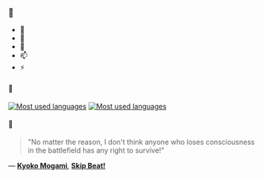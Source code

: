 ### 👋

- 🔭
- 🌱
- 💬
- 📫
- ⚡

#### 🧏

[![Most used languages](https://github-readme-stats-aynah.vercel.app/api/top-langs/?username=aynh&theme=solarized-dark&langs_count=6&layout=compact&hide_title=true)](https://github.com/anuraghazra/github-readme-stats#gh-dark-mode-only)
[![Most used languages](https://github-readme-stats-aynah.vercel.app/api/top-langs/?username=aynh&theme=solarized-light&langs_count=6&layout=compact&hide_title=true)](https://github.com/anuraghazra/github-readme-stats#gh-light-mode-only)

#### 💬

> "No matter the reason, I don't think anyone who loses consciousness in the battlefield has any right to survive!"

&mdash; [**Kyoko Mogami**](https://myanimelist.net/character.php?q=Kyoko%20Mogami&cat=character), [**Skip Beat!**](https://myanimelist.net/search/all?q=Skip%20Beat!&cat=all)
